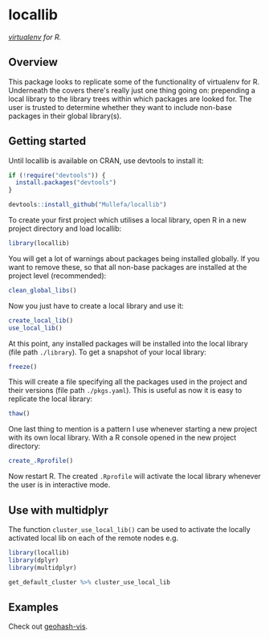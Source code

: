 # locallib

_[virtualenv](https://virtualenv.pypa.io/en/latest/) for R._

## Overview

This package looks to replicate some of the functionality of virtualenv for R. Underneath the covers there's really just one thing going on: prepending a local library to the library trees within which packages are looked for. The user is trusted to determine whether they want to include non-base packages in their global library(s).

## Getting started

Until locallib is available on CRAN, use devtools to install it: 

```R
if (!require("devtools")) {
  install.packages("devtools")
}

devtools::install_github("Mullefa/locallib")
```

To create your first project which utilises a local library, open R in a new project directory and load locallib:

```R
library(locallib)
```

You will get a lot of warnings about packages being installed globally. If you want to remove these, so that all non-base packages are installed at the project level (recommended):

```R
clean_global_libs()
```

Now you just have to create a local library and use it:

```R
create_local_lib()
use_local_lib()
```

At this point, any installed packages will be installed into the local library (file path `./library`). To get a snapshot of your local library:

```R
freeze()
```

This will create a file specifying all the packages used in the project and their versions (file path `./pkgs.yaml`). This is useful as now it is easy to replicate the local library:

```R
thaw()
```

One last thing to mention is a pattern I use whenever starting a new project with its own local library. With a R console opened in the new project directory:

```R
create_.Rprofile()
```

Now restart R. The created `.Rprofile` will activate the local library whenever the user is in interactive mode.

## Use with multidplyr

The function `cluster_use_local_lib()` can be used to activate the locally activated local lib on each of the remote nodes e.g.

```R
library(locallib)
library(dplyr)
library(multidplyr)

get_default_cluster %>% cluster_use_local_lib
```

## Examples

Check out [geohash-vis](https://github.com/Mullefa/geohash-vis).
